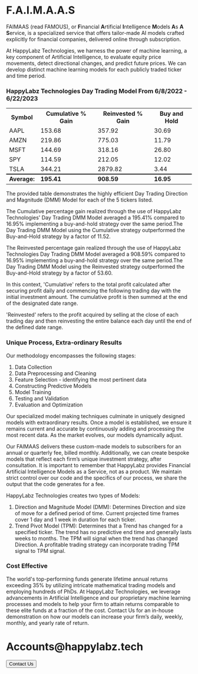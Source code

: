 <link rel="stylesheet" href="faimaas.css" />


<h1 class="header">F.A.I.M.A.A.S</h1>

<p class="friendlyWording">
  FAIMAAS (read FAMOUS), or <b>F</b>inancial <b>A</b>rtificial <b>I</b>ntelligence 
  <b>M</b>odels <b>A</b>s <b>A</b> <b>S</b>ervice, is a specialized service that offers 
  tailor-made AI models crafted explicitly for financial companies, delivered 
  online through subscription.
</p>
<p class="friendlyWording">
  At HappyLabz Technologies, we harness the power of machine learning, a key 
  component of Artificial Intelligence, to evaluate equity price movements, 
  detect directional changes, and predict future prices. We can develop 
  distinct machine learning models for each publicly traded ticker and time period.
</p>

<h3 class="header">HappyLabz Technologies Day Trading Model From 6/8/2022 - 6/22/2023</h3>

<table class="hits">
    <tr>
        <th>Symbol</th>
        <th>Cumulative % Gain</th>
        <th>Reinvested % Gain</th>
        <th>Buy and Hold</th>
      </tr>
    <tr>
        <td>AAPL</td>
        <td>153.68</td>
        <td>357.92</td>
        <td>30.69</td>
    </tr>
    <tr>
        <td>AMZN</td>
        <td>219.86</td>
        <td>775.03</td>
        <td>11.79</td>
    </tr>
    <tr>
        <td>MSFT</td>
        <td>144.69</td>
        <td>318.16</td>
        <td>26.80</td>
    </tr>
    <tr>
        <td>SPY</td>
        <td>114.59</td>
        <td>212.05</td>
        <td>12.02</td>
    </tr>
    <tr>
        <td>TSLA</td>
        <td>344.21</td>
        <td>2879.82</td>
        <td>3.44</td>
    </tr>
    <tr>
    </tr>
    <tr style="border-top: 2px solid black">
        <td><b>Average:</b></td>
        <td><b>195.41</b></td>
        <td><b>908.59</b></td>
        <td><b>16.95</b></td>
    </tr>
    
</table>

<p class="friendlyWording description">
    The provided table demonstrates the highly efficient Day Trading Direction and Magnitude (DMM) Model for each of the 5 tickers listed.
</p>
<p class="friendlyWording description">
    The Cumulative percentage gain realized through the use of HappyLabz Technologies' Day Trading DMM Model averaged a 195.41% compared to 16.95% implementing a buy-and-hold strategy over the same period.The Day Trading DMM Model  using the Cumulative strategy outperformed the Buy-and-Hold strategy by a factor of 11.52.
</p>
<p class="friendlyWording description">
    The Reinvested percentage gain realized through the use of HappyLabz Technologies Day Trading DMM Model averaged a 908.59% compared to 16.95% implementing a buy-and-hold strategy over the same period.The Day Trading DMM Model using the Reinvested strategy outperformed the Buy-and-Hold strategy by a factor of 53.60.
</p>
<p class="friendlyWording description">
    In this context, 'Cumulative' refers to the total profit calculated after securing profit daily and commencing the following trading day with the initial investment amount. The cumulative profit is then summed at the end of the designated date range.
</p>
<p class="friendlyWording description">
    'Reinvested' refers to the profit acquired by selling at the close of each trading day and then reinvesting the entire balance each day until the end of the defined date range.
</p>

<h3 class="header">Unique Process, Extra-ordinary Results</h3>

<p class="friendlyWording">
  Our methodology encompasses the following stages:
</p>

<ol class="friendlyWording">
  <li>Data Collection</li>
  <li>Data Preprocessing and Cleaning</li>
  <li>Feature Selection - identifying the most pertinent data</li>
  <li>Constructing Predictive Models</li>
  <li>Model Training</li>
  <li>Testing and Validation</li>
  <li>Evaluation and Optimization</li>
</ol>

<p class="friendlyWording">
  Our specialized model making techniques culminate in uniquely designed 
  models with extraordinary results. Once a model is established, 
  we ensure it remains current and accurate by continuously adding and 
  processing the most recent data. As the market evolves, our models 
  dynamically adjust.
</p>

<p class="friendlyWording">
  Our FAIMAAS delivers these custom-made models to subscribers for an 
  annual or quarterly fee, billed monthly. Additionally, we can create 
  bespoke models that reflect each firm’s unique investment strategy, after 
  consultation. It is important to remember that HappyLabz provides Financial 
  Artificial Intelligence Models as a Service, not as a product. We maintain 
  strict control over our code and the specifics of our process, we share the 
  output that the code generates for a fee. 
</p>

<p class="friendlyWording">
  HappyLabz Technologies creates two types of Models:
</p>

<ol class="friendlyWording">
  <li>
    Direction and Magnitude Model (DMM): Determines Direction and size of 
    move for a defined period of time. Current projected time frames cover 
    1 day and 1 week in duration for each ticker.
  </li>
  <li>
    Trend Pivot Model (TPM): Determines that a Trend has changed for a 
    specified ticker. The trend has no predictive end time and generally lasts 
    weeks to months. The TPM will signal when the trend has changed Direction. 
    A profitable trading strategy can incorporate trading TPM signal to TPM 
    signal.
  </li>
</ol>

<h3 class="header">Cost Effective</h3>

<p class="friendlyWording">
  The world's top-performing funds generate lifetime annual returns exceeding 
  35% by utilizing intricate mathematical trading models and employing hundreds 
  of PhDs. At HappyLabz Technologies, we leverage advancements in Artificial 
  Intelligence and our proprietary machine learning processes and models to 
  help your firm to attain returns comparable to these elite funds at a fraction 
  of the cost. Contact Us for an in-house demonstration on how our models can 
  increase your firm’s daily, weekly, monthly, and yearly rate of return.
</p>

<div class="contactBox">
  <div class="boxGrid">
    <h1>Accounts@happylabz.tech</h1>
    <!-- <li style="float: right"> -->
    <a href="mailto:accounts@happylabz.tech?subject=Let's Talk">
      <button>Contact Us</button>
    </a>
    <!-- </li> -->
  </div>
</div>
